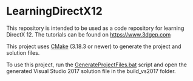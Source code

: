 # LearningDirectX12
This repository is intended to be used as a code repository for learning DirectX 12. The tutorials can be found on https://www.3dgep.com

This project uses [CMake](https://cmake.org/) (3.18.3 or newer) to generate the project and solution files. 

To use this project, run the [GenerateProjectFiles.bat](GenerateProjectFiles.bat) script and open the generated Visual Studio 2017 solution file in the build_vs2017 folder.